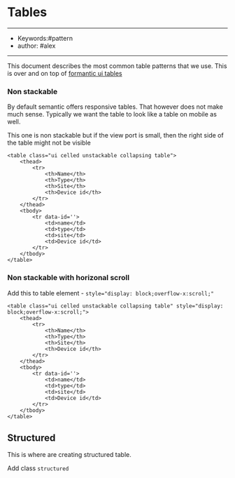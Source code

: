 # Tables
---
- Keywords:#pattern
- author: #alex
---
This document describes the most common table patterns that we use. 
This is over and on top of [formantic ui tables](https://fomantic-ui.com/collections/table.html)

### Non stackable 
By default semantic offers responsive tables. That however does not make much sense. Typically we want the table to look like a table on mobile as well. 

This one is non stackable but if the view port is small, then the right side of the table might not be visible
```
<table class="ui celled unstackable collapsing table">
    <thead>
        <tr>
            <th>Name</th>
            <th>Type</th>
            <th>Site</th>
            <th>Device id</th>
        </tr>
    </thead>
    <tbody>
        <tr data-id=''>
            <td>name</td>
            <td>type</td>
            <td>site</td>
            <td>Device id</td>
        </tr>
    </tbody>
</table>
```

### Non stackable with horizonal scroll

Add this to table element - `style="display: block;overflow-x:scroll;"`

```
<table class="ui celled unstackable collapsing table" style="display: block;overflow-x:scroll;">
    <thead>
        <tr>
            <th>Name</th>
            <th>Type</th>
            <th>Site</th>
            <th>Device id</th>
        </tr>
    </thead>
    <tbody>
        <tr data-id=''>
            <td>name</td>
            <td>type</td>
            <td>site</td>
            <td>Device id</td>
        </tr>
    </tbody>
</table>
```



## Structured 
This is where are creating structured table. 

Add class `structured`



